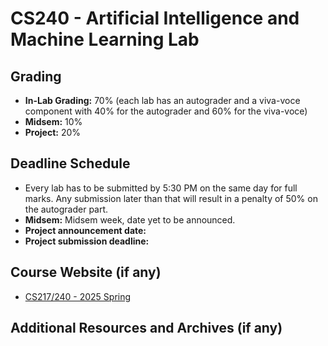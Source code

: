 # CS240 - Artificial Intelligence and Machine Learning Lab

## Grading

- **In-Lab Grading:** 70% (each lab has an autograder and a viva-voce component with 40% for the autograder and 60% for the viva-voce)
- **Midsem:** 10%
- **Project:** 20%

## Deadline Schedule

- Every lab has to be submitted by 5:30 PM on the same day for full marks. Any submission later than that will result in a penalty of 50% on the autograder part.
- **Midsem:** Midsem week, date yet to be announced.
- **Project announcement date:**
- **Project submission deadline:**

## Course Website (if any)

- [CS217/240 - 2025 Spring](https://www.cse.iitb.ac.in/~cs217/2025/)

## Additional Resources and Archives (if any)
